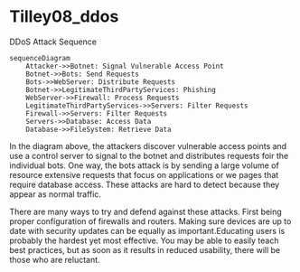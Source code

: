 # Tilley08_ddos
DDoS Attack Sequence

```mermaid
sequenceDiagram
    Attacker->>Botnet: Signal Vulnerable Access Point
    Botnet->>Bots: Send Requests
    Bots->>WebServer: Distribute Requests
    Botnet->>LegitimateThirdPartyServices: Phishing
    WebServer->>Firewall: Process Requests
    LegitimateThirdPartyServices->>Servers: Filter Requests
    Firewall->>Servers: Filter Requests
    Servers->>Database: Access Data
    Database->>FileSystem: Retrieve Data
```


In the diagram above, the attackers discover vulnerable access points and use a control server to signal to the botnet and distributes requests foir the individual bots. One way, the bots attack is by sending a large volume of resource extensive requests that focus on applications or we pages that require database access. These attacks are hard to detect because they appear as normal traffic.

There are many ways to try and defend against these attacks. First being proper configuration of firewalls and routers. Making sure devices are up to date with security updates can be equally as important.Educating users is probably the hardest yet most effective. You may be able to easily teach best practices, but as soon as it results in reduced usability, there will be those who are reluctant.